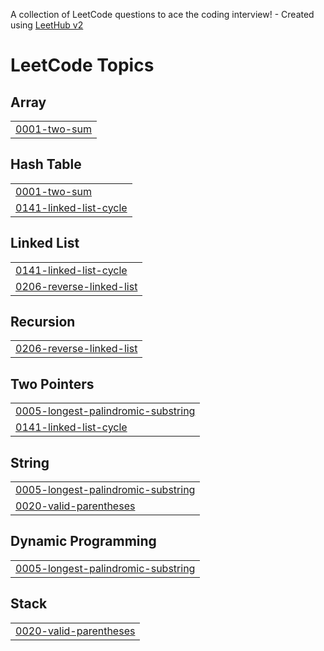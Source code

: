 A collection of LeetCode questions to ace the coding interview! - Created using [LeetHub v2](https://github.com/arunbhardwaj/LeetHub-2.0)
<!---LeetCode Topics Start-->
# LeetCode Topics
## Array
|  |
| ------- |
| [0001-two-sum](https://github.com/Sanjithcode/LeetCode/tree/master/0001-two-sum) |
## Hash Table
|  |
| ------- |
| [0001-two-sum](https://github.com/Sanjithcode/LeetCode/tree/master/0001-two-sum) |
| [0141-linked-list-cycle](https://github.com/Sanjithcode/LeetCode/tree/master/0141-linked-list-cycle) |
## Linked List
|  |
| ------- |
| [0141-linked-list-cycle](https://github.com/Sanjithcode/LeetCode/tree/master/0141-linked-list-cycle) |
| [0206-reverse-linked-list](https://github.com/Sanjithcode/LeetCode/tree/master/0206-reverse-linked-list) |
## Recursion
|  |
| ------- |
| [0206-reverse-linked-list](https://github.com/Sanjithcode/LeetCode/tree/master/0206-reverse-linked-list) |
## Two Pointers
|  |
| ------- |
| [0005-longest-palindromic-substring](https://github.com/Sanjithcode/LeetCode/tree/master/0005-longest-palindromic-substring) |
| [0141-linked-list-cycle](https://github.com/Sanjithcode/LeetCode/tree/master/0141-linked-list-cycle) |
## String
|  |
| ------- |
| [0005-longest-palindromic-substring](https://github.com/Sanjithcode/LeetCode/tree/master/0005-longest-palindromic-substring) |
| [0020-valid-parentheses](https://github.com/Sanjithcode/LeetCode/tree/master/0020-valid-parentheses) |
## Dynamic Programming
|  |
| ------- |
| [0005-longest-palindromic-substring](https://github.com/Sanjithcode/LeetCode/tree/master/0005-longest-palindromic-substring) |
## Stack
|  |
| ------- |
| [0020-valid-parentheses](https://github.com/Sanjithcode/LeetCode/tree/master/0020-valid-parentheses) |
<!---LeetCode Topics End-->